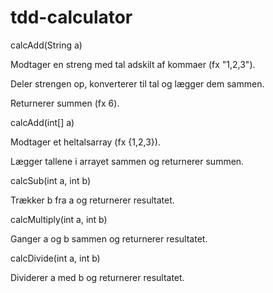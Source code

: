 # tdd-calculator
calcAdd(String a)

Modtager en streng med tal adskilt af kommaer (fx "1,2,3").

Deler strengen op, konverterer til tal og lægger dem sammen.

Returnerer summen (fx 6).

calcAdd(int[] a)

Modtager et heltalsarray (fx {1,2,3}).

Lægger tallene i arrayet sammen og returnerer summen.

calcSub(int a, int b)

Trækker b fra a og returnerer resultatet.

calcMultiply(int a, int b)

Ganger a og b sammen og returnerer resultatet.

calcDivide(int a, int b)

Dividerer a med b og returnerer resultatet.
